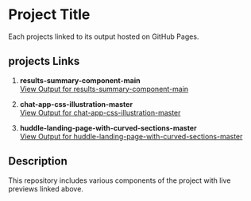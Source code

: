 # Project Title

Each projects linked to its output hosted on GitHub Pages.

## projects Links

1. **results-summary-component-main**  
   [View Output for results-summary-component-main](https://abstowhid.github.io/practice_projects/results-summary-component-main)

2. **chat-app-css-illustration-master**  
   [View Output for chat-app-css-illustration-master](https://abstowhid.github.io/practice_projects/chat-app-css-illustration-master/)

3. **huddle-landing-page-with-curved-sections-master**  
   [View Output for huddle-landing-page-with-curved-sections-master](https://abstowhid.github.io/practice_projects/huddle-landing-page-with-curved-sections-master/)

## Description

This repository includes various components of the project with live previews linked above.
